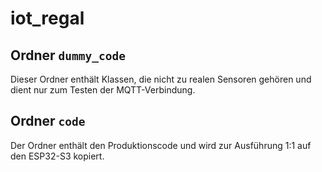 # iot_regal

## Ordner `dummy_code`

Dieser Ordner enthält Klassen, die nicht zu realen Sensoren gehören und dient nur zum Testen der MQTT-Verbindung.

## Ordner `code`

Der Ordner enthält den Produktionscode und wird zur Ausführung 1:1 auf den ESP32-S3 kopiert.
